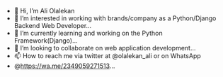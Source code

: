 - 👋 Hi, I’m Ali Olalekan
- 👀 I’m interested in working with brands/company as a Python/Django Backend Web Developer...
- 🌱 I’m currently learning and working on the Python Framework(Django)...
- 💞️ I’m looking to collaborate on web application development...
- 📫 How to reach me via twitter at @olalekan_ali or on WhatsApp 
- @https://wa.me/2349059271513...

<!---
olalekanali/olalekanali is a ✨ special ✨ repository because its `README.md` (this file) appears on your GitHub profile.
You can click the Preview link to take a look at your changes.
--->
